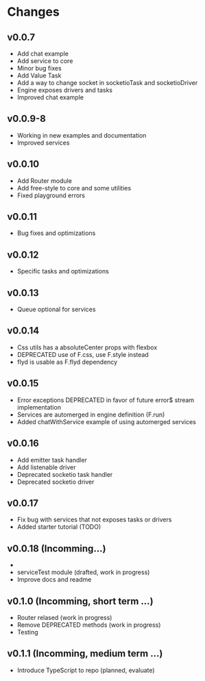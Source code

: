 # Changes

## v0.0.7

- Add chat example
- Add service to core
- Minor bug fixes
- Add Value Task
- Add a way to change socket in socketioTask and socketioDriver
- Engine exposes drivers and tasks
- Improved chat example

## v0.0.9-8

- Working in new examples and documentation
- Improved services

## v0.0.10

- Add Router module
- Add free-style to core and some utilities
- Fixed playground errors

## v0.0.11

- Bug fixes and optimizations

## v0.0.12

- Specific tasks and optimizations

## v0.0.13

- Queue optional for services

## v0.0.14

- Css utils has a absoluteCenter props with flexbox
- DEPRECATED use of F.css, use F.style instead
- flyd is usable as F.flyd dependency

## v0.0.15

- Error exceptions DEPRECATED in favor of future error$ stream implementation
- Services are automerged in engine definition (F.run)
- Added chatWithService example of using automerged services

## v0.0.16

- Add emitter task handler
- Add listenable driver
- Deprecated socketio task handler
- Deprecated socketio driver

## v0.0.17

- Fix bug with services that not exposes tasks or drivers
- Added starter tutorial (TODO)

## v0.0.18 (Incomming...)

-
- serviceTest module (drafted, work in progress)
- Improve docs and readme


## v0.1.0 (Incomming, short term ...)

- Router relased (work in progress)
- Remove DEPRECATED methods (work in progress)
- Testing

## v0.1.1 (Incomming, medium term ...)

- Introduce TypeScript to repo (planned, evaluate)
